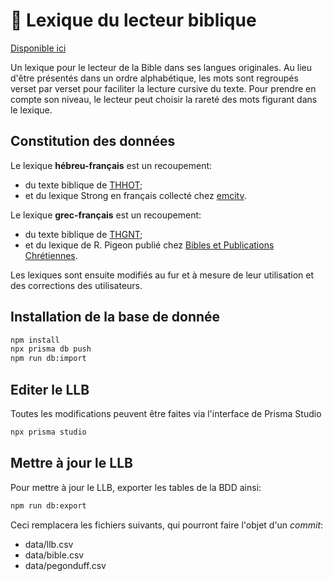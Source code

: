 # 📓 Lexique du lecteur biblique

[Disponible ici](https://lexique.ibbxl.be)

Un lexique pour le lecteur de la Bible dans ses langues originales. Au lieu d'être présentés dans un ordre alphabétique, les mots sont regroupés verset par verset pour faciliter la lecture cursive du texte. Pour prendre en compte son niveau, le lecteur peut choisir la rareté des mots figurant dans le lexique.

## Constitution des données
Le lexique **hébreu-français** est un recoupement:
- du texte biblique de [THHOT](https://github.com/STEPBible/STEPBible-Data/tree/master/Translators%20Amalgamated%20OT%2BNT);
- et du lexique Strong en français collecté chez [emcitv](https://emcitv.com/bible/strong-biblique-hebreu.html).

Le lexique **grec-français** est un recoupement:
- du texte biblique de [THGNT](https://github.com/STEPBible/STEPBible-Data/tree/master/Translators%20Amalgamated%20OT%2BNT);
- et du lexique de R. Pigeon publié chez [Bibles et Publications Chrétiennes](https://editeurbpc.com).

Les lexiques sont ensuite modifiés au fur et à mesure de leur utilisation et des corrections des utilisateurs.


## Installation de la base de donnée
```bash
npm install
npx prisma db push
npm run db:import
```

## Editer le LLB
Toutes les modifications peuvent être faites via l'interface de Prisma Studio
```bash
npx prisma studio
```

## Mettre à jour le LLB
Pour mettre à jour le LLB, exporter les tables de la BDD ainsi:
```bash
npm run db:export
```
Ceci remplacera les fichiers suivants, qui pourront faire l'objet d'un _commit_:
- data/llb.csv
- data/bible.csv
- data/pegonduff.csv
